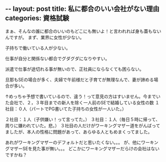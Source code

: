 --
layout: post
title: 私に都合のいい会社がない理由
categories: 資格試験
--

まぁ、そんなの誰に都合のいいのもどこにも無いよ！と言われれば身も蓋もないんですが。
まず、業界に女性が少ない。

子持ちで働いている人が少ない。

仕事が自分と関係ない都合でグダグダになりやすい。

派遣で仕事が途切れる事が無いので、正社員にならなくても困らない。

旦那もSEの場合が多く、夫婦で午前様だと子育てが無理なんで、妻が諦める場合が多い。



↑めっちゃ予想で書いているので、違う！って意見の方はすいません。今までいた会社で、２，３年目までの新人を除く一人前のSEで結婚している女性の数
１社目：０人（パートでPG書いてた子持ちの女性が一人いた。）

２社目：１人（子供嫌い！って言ってた。）
３社目：１人（毎日５時に帰って、周りに嫌われていた。悲。）
３社目の人だけがワーキングマザー道をがんばってましたが、本人の性格に問題があって、あらゆる人ともめまくってました。

あれがワーキングマザーのデフォルトだと思いたくない。。。
が、他にワーキングマザーSEを見た事が無い。。。
どこかにワーキングマザーだらけの会社はないですかね？

